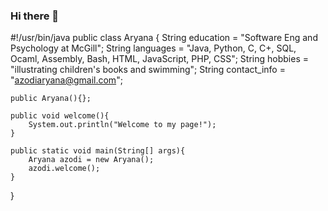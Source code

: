 ### Hi there 👋
#!/usr/bin/java
public class Aryana {
    String education = "Software Eng and Psychology at McGill";
    String languages = "Java, Python, C, C+, SQL, Ocaml, Assembly, Bash, HTML, JavaScript, PHP, CSS";
    String hobbies = "illustrating children's books and swimming";
    String contact_info = "azodiaryana@gmail.com";

    public Aryana(){};

    public void welcome(){
        System.out.println("Welcome to my page!");
    }

    public static void main(String[] args){
        Aryana azodi = new Aryana();
        azodi.welcome();
    }
}
<!--
**aryana4/aryana4** is a ✨ _special_ ✨ repository because its `README.md` (this file) appears on your GitHub profile.

Here are some ideas to get you started:

- 🔭 I’m currently working on ...
- 🌱 I’m currently learning ...
- 👯 I’m looking to collaborate on ...
- 🤔 I’m looking for help with ...
- 💬 Ask me about ...
- 📫 How to reach me: ...
- 😄 Pronouns: ...
- ⚡ Fun fact: ...
-->
